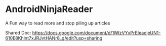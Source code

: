 # AndroidNinjaReader
A Fun way to read more and stop piling up articles


Shared Doc:
https://docs.google.com/document/d/1lWzVYxPrEIeaojeUN1-610E8Khlnt7xJRJvtHANr8_g/edit?usp=sharing
